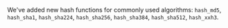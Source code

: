 We've added new hash functions for commonly used algorithms: `hash_md5`,
`hash_sha1`, `hash_sha224`, `hash_sha256`, `hash_sha384`, `hash_sha512`,
`hash_xxh3`.
